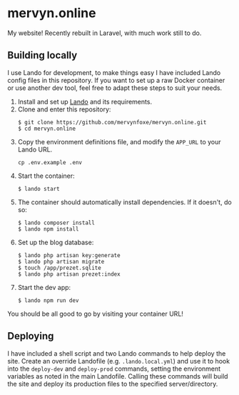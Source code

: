 # mervyn.online

My website! Recently rebuilt in Laravel, with much work still to do.

## Building locally

I use Lando for development, to make things easy I have included Lando config files in this repository. If you want to set
up a raw Docker container or use another dev tool, feel free to adapt these steps to suit your needs.

1. Install and set up [Lando](https://lando.dev/) and its requirements.
2. Clone and enter this repository:
    ```shell
    $ git clone https://github.com/mervynfoxe/mervyn.online.git
    $ cd mervyn.online
    ```
4. Copy the environment definitions file, and modify the `APP_URL` to your Lando URL.
    ```shell
    cp .env.example .env
    ```
4. Start the container: 
    ```shell
    $ lando start
    ```
5. The container should automatically install dependencies. If it doesn't, do so:
    ```shell
    $ lando composer install
    $ lando npm install
    ```
6. Set up the blog database:
    ```shell
    $ lando php artisan key:generate
    $ lando php artisan migrate
    $ touch /app/prezet.sqlite
    $ lando php artisan prezet:index
    ```
7. Start the dev app:
    ```shell
    $ lando npm run dev
    ```

You should be all good to go by visiting your container URL!

## Deploying
I have included a shell script and two Lando commands to help deploy the site.
Create an override Landofile (e.g. `.lando.local.yml`) and use it to hook into the `deploy-dev` and `deploy-prod`
commands, setting the environment variables as noted in the main Landofile. Calling these
commands will build the site and deploy its production files to the specified server/directory.
